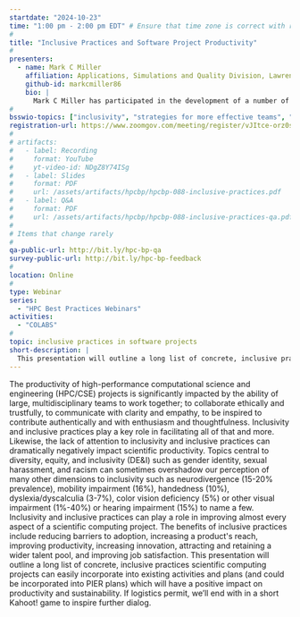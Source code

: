 ```yaml
---
startdate: "2024-10-23"
time: "1:00 pm - 2:00 pm EDT" # Ensure that time zone is correct with respect to standard/daylight time
#
title: "Inclusive Practices and Software Project Productivity"
#
presenters:
  - name: Mark C Miller
    affiliation: Applications, Simulations and Quality Division, Lawrence Livermore National Lab
    github-id: markcmiller86
    bio: |
      Mark C Miller has participated in the development of a number of scientific database and data modeling technologies including Silo, ASCI-DMF, HDF5, ITAPS and most recently the MACSio scalable I/O proxy application. Mark has been the lead developer of Silo since the late 90's supporting scalable I/O requirements of LLNL HPC simulation codes including ALE3D, Kull, Ares, LASNEX, Overlink and VisIt. Mark's expertise includes data models and their impact on software interoperability, high performance I/O, Software Quality Engineering for HPC libraries. Mark is passionate about the history of computing and the role of inclusion in the success of scientific computing projects.
#
bsswio-topics: ["inclusivity", "strategies for more effective teams", "user experience", "documentation", "software process improvement", "online learning"]
registration-url: https://www.zoomgov.com/meeting/register/vJItce-orz0sHgN-Y11kCNvew7N4iyS5CFQ
#
# artifacts:
#   - label: Recording
#     format: YouTube
#     yt-video-id: NDgZ8Y74ISg
#   - label: Slides
#     format: PDF
#     url: /assets/artifacts/hpcbp/hpcbp-088-inclusive-practices.pdf
#   - label: Q&A
#     format: PDF
#     url: /assets/artifacts/hpcbp/hpcbp-088-inclusive-practices-qa.pdf
#
# Items that change rarely
#
qa-public-url: http://bit.ly/hpc-bp-qa
survey-public-url: http://bit.ly/hpc-bp-feedback
#
location: Online
#
type: Webinar
series:
  - "HPC Best Practices Webinars"
activities:
  - "COLABS"
#
topic: inclusive practices in software projects
short-description: |
  This presentation will outline a long list of concrete, inclusive practices scientific computing projects can easily incorporate into existing activities and plans, and which will we believe will have a positive impact on productivity and sustainability.
---
```

The productivity of high-performance computational science and engineering (HPC/CSE) projects is significantly impacted by the ability of large, multidisciplinary teams to work together; to collaborate ethically and trustfully, to communicate with clarity and empathy, to be inspired to contribute authentically and with enthusiasm and thoughtfulness. Inclusivity and inclusive practices play a key role in facilitating all of that and more. Likewise, the lack of attention to inclusivity and inclusive practices can dramatically negatively impact scientific productivity. Topics central to diversity, equity, and inclusivity (DE&I) such as gender identity, sexual harassment, and racism can sometimes overshadow our perception of many other dimensions to inclusivity such as neurodivergence (15-20% prevalence), mobility impairment (16%), handedness (10%), dyslexia/dyscalculia (3-7%), color vision deficiency (5%) or other visual impairment (1%-40%) or hearing impairment (15%) to name a few. Inclusivity and inclusive practices can play a role in improving almost every aspect of a scientific computing project. The benefits of inclusive practices include reducing barriers to adoption, increasing a product's reach, improving productivity, increasing innovation, attracting and retaining a wider talent pool, and improving job satisfaction. This presentation will outline a long list of concrete, inclusive practices scientific computing projects can easily incorporate into existing activities and plans (and could be incorporated into PIER plans) which will have a positive impact on productivity and sustainability. If logistics permit, we’ll end with in a short Kahoot! game to inspire further dialog.